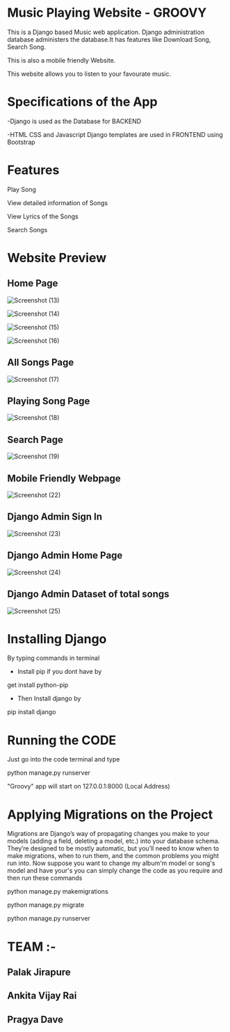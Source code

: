 # Music Playing Website - GROOVY

This is a Django based Music web application. Django administration database administers the database.It has features like Download Song, Search Song.

This is also a mobile friendly Website.

This website allows you to listen to your favourate music.

# Specifications of the App

-Django is used as the Database for BACKEND

-HTML CSS and Javascript Django templates are used in FRONTEND using Bootstrap

# Features

Play Song

View detailed information of Songs

View Lyrics of the Songs

Search Songs

# Website Preview

## Home Page

![Screenshot (13)](https://user-images.githubusercontent.com/86233386/123558412-bd4d2700-d7b3-11eb-8991-7252f6a98a86.png)

![Screenshot (14)](https://user-images.githubusercontent.com/86233386/123558517-4ebc9900-d7b4-11eb-96f4-aa3c4123b65b.png)

![Screenshot (15)](https://user-images.githubusercontent.com/86233386/123558563-87f50900-d7b4-11eb-9a1d-aa6c090e8cd1.png)

![Screenshot (16)](https://user-images.githubusercontent.com/86233386/123558609-d904fd00-d7b4-11eb-8bf2-5d45f2dd840f.png)



## All Songs Page 

![Screenshot (17)](https://user-images.githubusercontent.com/86233386/123558721-647e8e00-d7b5-11eb-9f1d-6f45c0e374a2.png)



## Playing Song Page

![Screenshot (18)](https://user-images.githubusercontent.com/86233386/123558767-a4457580-d7b5-11eb-9cbb-a8007363b1ae.png)



## Search Page

![Screenshot (19)](https://user-images.githubusercontent.com/86233386/123558789-be7f5380-d7b5-11eb-8cdc-9a7e6451adeb.png)



## Mobile Friendly Webpage

![Screenshot (22)](https://user-images.githubusercontent.com/86233386/123558820-ee2e5b80-d7b5-11eb-8655-0fcadf29035a.png)



## Django Admin Sign In

![Screenshot (23)](https://user-images.githubusercontent.com/86233386/123558951-da372980-d7b6-11eb-92ff-c6c5d7e1c5bb.png)



## Django Admin Home Page

![Screenshot (24)](https://user-images.githubusercontent.com/86233386/123558974-fd61d900-d7b6-11eb-8a2a-32b39cdb1578.png)



## Django Admin Dataset of total songs

![Screenshot (25)](https://user-images.githubusercontent.com/86233386/123558990-123e6c80-d7b7-11eb-86c6-ddf03deec321.png)



# Installing Django

By typing commands in terminal

- Install pip if you dont have by

get install python-pip

- Then Install django by

pip install django

# Running the CODE

Just go into the code terminal and type

python manage.py runserver

"Groovy" app will start on 127.0.0.1:8000
(Local Address)

# Applying Migrations on the Project

Migrations are Django’s way of propagating changes you make to your models (adding a field, deleting a model, etc.) into your database schema. They’re designed to be mostly automatic, but you’ll need to know when to make migrations, when to run them, and the common problems you might run into. Now suppose you want to change my album'm model or song's model and have your's you can simply change the code as you require and then run these commands

python manage.py makemigrations

python manage.py migrate 

python manage.py runserver

# TEAM :-
## Palak Jirapure
## Ankita Vijay Rai
## Pragya Dave









